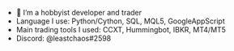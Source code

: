 - 🌱 I’m a hobbyist developer and trader
- Language I use: Python/Cython, SQL, MQL5, GoogleAppScript
- Main trading tools I used: CCXT, Hummingbot, IBKR, MT4/MT5
- Discord: @leastchaos#2598
<!---
leastchaos/leastchaos is a ✨ special ✨ repository because its `README.md` (this file) appears on your GitHub profile.
You can click the Preview link to take a look at your changes.
--->
